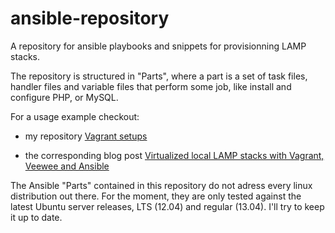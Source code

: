 # ansible-repository

A repository for ansible playbooks and snippets for provisionning LAMP stacks.

The repository is structured in "Parts", where a part is a set of task files, 
handler files and variable files that perform some job, like install and configure PHP, or MySQL.

For a usage example checkout:

* my repository [Vagrant setups](https://github.com/gaspaio/vagrant-setups) 

* the corresponding blog post [Virtualized local LAMP stacks with Vagrant, Veewee and Ansible](http://rripado.info/blog/virtualized-local-lamp-stacks-with-vagrant-veewee-and-ansible/)

The Ansible "Parts" contained in this repository do not adress every linux distribution out there. For the moment, they are only tested against the latest Ubuntu server releases, LTS (12.04) and regular (13.04).
I'll try to keep it up to date.

